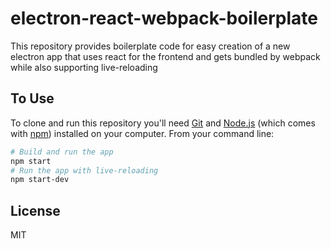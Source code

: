 # electron-react-webpack-boilerplate

This repository provides boilerplate code for easy creation of a new electron app that uses react for the frontend and gets bundled by webpack while also supporting live-reloading

## To Use

To clone and run this repository you'll need [Git](https://git-scm.com) and [Node.js](https://nodejs.org/en/download/) (which comes with [npm](http://npmjs.com)) installed on your computer. From your command line:

```bash
# Build and run the app
npm start
# Run the app with live-reloading
npm start-dev
```

## License

MIT
